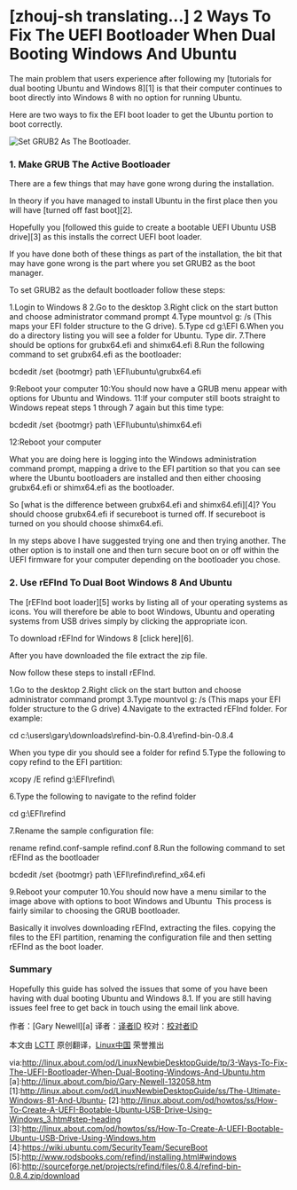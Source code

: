 [zhouj-sh translating...]
2 Ways To Fix The UEFI Bootloader When Dual Booting Windows And Ubuntu
================================================================================
The main problem that users experience after following my [tutorials for dual booting Ubuntu and Windows 8][1] is that their computer continues to boot directly into Windows 8 with no option for running Ubuntu.

Here are two ways to fix the EFI boot loader to get the Ubuntu portion to boot correctly.

![Set GRUB2 As The Bootloader.](http://0.tqn.com/y/linux/1/L/E/J/1/grub2.JPG)

### 1.  Make GRUB The Active Bootloader ###

There are a few things that may have gone wrong during the installation.

In theory if you have managed to install Ubuntu in the first place then you will have [turned off fast boot][2].

Hopefully you [followed this guide to create a bootable UEFI Ubuntu USB drive][3] as this installs the correct UEFI boot loader.

If you have done both of these things as part of the installation, the bit that may have gone wrong is the part where you set GRUB2 as the boot manager.

To set GRUB2 as the default bootloader follow these steps:

1.Login to Windows 8
2.Go to the desktop
3.Right click on the start button and choose administrator command prompt
4.Type mountvol g: /s (This maps your EFI folder structure to the G drive). 
5.Type cd g:\EFI
6.When you do a directory listing you will see a folder for Ubuntu. Type dir.
7.There should be options for grubx64.efi and shimx64.efi
8.Run the following command to set grubx64.efi as the bootloader:

bcdedit /set {bootmgr} path \EFI\ubuntu\grubx64.efi
 
9:Reboot your computer
10:You should now have a GRUB menu appear with options for Ubuntu and Windows.
11:If your computer still boots straight to Windows repeat steps 1 through 7 again but this time type:

bcdedit /set {bootmgr} path \EFI\ubuntu\shimx64.efi
 
12:Reboot your computer

What you are doing here is logging into the Windows administration command prompt, mapping a drive to the EFI partition so that you can see where the Ubuntu bootloaders are installed and then either choosing grubx64.efi or shimx64.efi as the bootloader.

So [what is the difference between grubx64.efi and shimx64.efi][4]? You should choose grubx64.efi if secureboot is turned off. If secureboot is turned on you should choose shimx64.efi. 

In my steps above I have suggested trying one and then trying another. The other option is to install one and then turn secure boot on or off within the UEFI firmware for your computer depending on the bootloader you chose.

### 2.  Use rEFInd To Dual Boot Windows 8 And Ubuntu ###
The [rEFInd boot loader][5] works by listing all of your operating systems as icons. You will therefore be able to boot Windows, Ubuntu and operating systems from USB drives simply by clicking the appropriate icon.

To download rEFInd for Windows 8 [click here][6].

After you have downloaded the file extract the zip file.

Now follow these steps to install rEFInd.

1.Go to the desktop
2.Right click on the start button and choose administrator command prompt
3.Type mountvol g: /s (This maps your EFI folder structure to the G drive)
4.Navigate to the extracted rEFInd folder. For example:

cd c:\users\gary\downloads\refind-bin-0.8.4\refind-bin-0.8.4

When you type dir you should see a folder for refind
5.Type the following to copy refind to the EFI partition:

xcopy /E refind g:\EFI\refind\
 
6.Type the following to navigate to the refind folder

cd g:\EFI\refind
 
7.Rename the sample configuration file:

rename refind.conf-sample refind.conf
8.Run the following command to set rEFInd as the bootloader

bcdedit /set {bootmgr} path \EFI\refind\refind_x64.efi
 
9.Reboot your computer
10.You should now have a menu similar to the image above with options to boot Windows and Ubuntu
​
This process is fairly similar to choosing the GRUB bootloader.

Basically it involves downloading rEFInd, extracting the files. copying the files to the EFI partition, renaming the configuration file and then setting rEFInd as the boot loader.
 
### Summary ###

Hopefully this guide has solved the issues that some of you have been having with dual booting Ubuntu and Windows 8.1. If you are still having issues feel free to get back in touch using the email link above.


作者：[Gary Newell][a]
译者：[译者ID](https://github.com/译者ID)
校对：[校对者ID](https://github.com/校对者ID)

本文由 [LCTT](https://github.com/LCTT/TranslateProject) 原创翻译，[Linux中国](http://linux.cn/) 荣誉推出

via:http://linux.about.com/od/LinuxNewbieDesktopGuide/tp/3-Ways-To-Fix-The-UEFI-Bootloader-When-Dual-Booting-Windows-And-Ubuntu.htm
[a]:http://linux.about.com/bio/Gary-Newell-132058.htm
[1]:http://linux.about.com/od/LinuxNewbieDesktopGuide/ss/The-Ultimate-Windows-81-And-Ubuntu-
[2]:http://linux.about.com/od/howtos/ss/How-To-Create-A-UEFI-Bootable-Ubuntu-USB-Drive-Using-Windows_3.htm#step-heading
[3]:http://linux.about.com/od/howtos/ss/How-To-Create-A-UEFI-Bootable-Ubuntu-USB-Drive-Using-Windows.htm
[4]:https://wiki.ubuntu.com/SecurityTeam/SecureBoot
[5]:http://www.rodsbooks.com/refind/installing.html#windows
[6]:http://sourceforge.net/projects/refind/files/0.8.4/refind-bin-0.8.4.zip/download